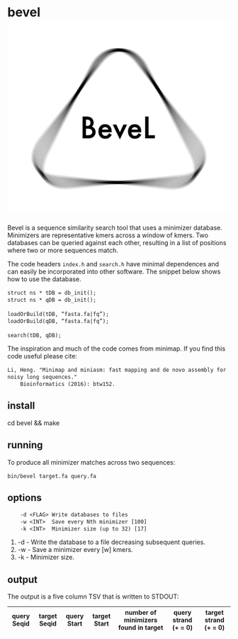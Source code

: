 
# bevel ![alt tag](https://github.com/zeeev/bevel/blob/master/images/logo.png)

Bevel is a sequence similarity search tool that uses a minimizer database.  Minimizers are representative kmers across a window of kmers.  Two databases can be queried against each other, resulting in a list of positions where two or more sequences match. 

The  code headers ```index.h``` and ```search.h``` have minimal dependences and can easily be incorporated into other software.  The snippet below shows how to use the database.

```
struct ns * tDB = db_init();
struct ns * qDB = db_init();

loadOrBuild(tDB, “fasta.fa|fq”);
loadOrBuild(qDB, “fasta.fa|fq”);

search(tDB, qDB);
```

The inspiration and much of the code comes from minimap.  If you find this code useful please cite:
```
Li, Heng. "Minimap and miniasm: fast mapping and de novo assembly for noisy long sequences." 
    Bioinformatics (2016): btw152.
```

## install 
cd bevel && make

## running

To produce all minimizer matches across two sequences:

```
bin/bevel target.fa query.fa
```

## options 

```
    -d <FLAG> Write databases to files
    -w <INT>  Save every Nth minimizer [100]
    -k <INT>  Minimizer size (up to 32) [17]
```

1. -d - Write the database to a file decreasing subsequent queries.
2. -w - Save a minimizer every [w] kmers.
3. -k - Minimizer size.  

## output

The output is a five column TSV that is written to STDOUT:




|  query Seqid | target Seqid  | query Start | target Start | number of minimizers found in target  | query strand (+ = 0) | target strand (+ = 0)| 
| ------------ | ------------- | ----------- | ------------ | --------------------------------------| -------------------- | -------------------- | 


 

